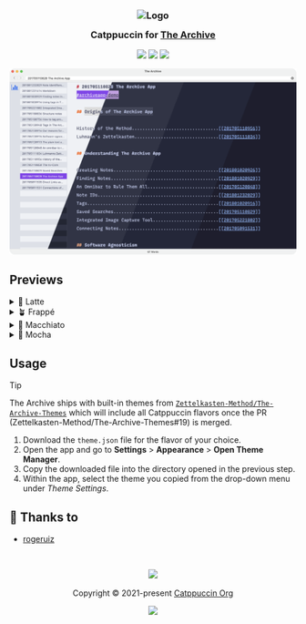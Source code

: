 <h3 align="center">
	<img src="https://raw.githubusercontent.com/catppuccin/catppuccin/main/assets/logos/exports/1544x1544_circle.png" width="100" alt="Logo"/><br/>
	<img src="https://raw.githubusercontent.com/catppuccin/catppuccin/main/assets/misc/transparent.png" height="30" width="0px"/>
	Catppuccin for <a href="https://zettelkasten.de/the-archive/">The Archive</a>
	<img src="https://raw.githubusercontent.com/catppuccin/catppuccin/main/assets/misc/transparent.png" height="30" width="0px"/>
</h3>

<p align="center">
	<a href="https://github.com/rogeruiz/the-archive/stargazers"><img src="https://img.shields.io/github/stars/rogeruiz/the-archive?colorA=363a4f&colorB=b7bdf8&style=for-the-badge"></a>
	<a href="https://github.com/rogeruiz/the-archive/issues"><img src="https://img.shields.io/github/issues/rogeruiz/the-archive?colorA=363a4f&colorB=f5a97f&style=for-the-badge"></a>
	<a href="https://github.com/rogeruiz/the-archive/contributors"><img src="https://img.shields.io/github/contributors/rogeruiz/the-archive?colorA=363a4f&colorB=a6da95&style=for-the-badge"></a>
</p>

<p align="center">
	<img src="./assets/preview.webp"/>
</p>

## Previews

<details>
<summary>🌻 Latte</summary>
<img src="./assets/latte.png"/>
</details>
<details>
<summary>🪴 Frappé</summary>
<img src="./assets/frappe.png"/>
</details>
<details>
<summary>🌺 Macchiato</summary>
<img src="./assets/macchiato.png"/>
</details>
<details>
<summary>🌿 Mocha</summary>
<img src="./assets/macchiato.png"/>
</details>

## Usage

> [!TIP]
> The Archive ships with built-in themes from
> [`Zettelkasten-Method/The-Archive-Themes`][gh-repo] which will include all
> Catppuccin flavors once the PR (Zettelkasten-Method/The-Archive-Themes#19)
> is merged.

[gh-repo]: https://github.com/Zettelkasten-Method/The-Archive-Themes

1. Download the `theme.json` file for the flavor of your choice.
2. Open the app and go to **Settings** > **Appearance** > **Open Theme
   Manager**.
3. Copy the downloaded file into the directory opened in the previous step.
4. Within the app, select the theme you copied from the drop-down menu under
   _Theme Settings_.

## 💝 Thanks to

- [rogeruiz](https://github.com/rogeruiz)

&nbsp;

<p align="center">
	<img src="https://raw.githubusercontent.com/catppuccin/catppuccin/main/assets/footers/gray0_ctp_on_line.svg?sanitize=true" />
</p>

<p align="center">
	Copyright &copy; 2021-present <a href="https://github.com/catppuccin" target="_blank">Catppuccin Org</a>
</p>

<p align="center">
	<a href="https://github.com/catppuccin/catppuccin/blob/main/LICENSE"><img src="https://img.shields.io/static/v1.svg?style=for-the-badge&label=License&message=MIT&logoColor=d9e0ee&colorA=363a4f&colorB=b7bdf8"/></a>
</p>
